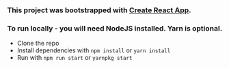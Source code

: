 ### This project was bootstrapped with [Create React App](https://github.com/facebookincubator/create-react-app).

### To run locally - you will need NodeJS installed. Yarn is optional.
* Clone the repo
* Install dependencies with `npm install` or `yarn install`
* Run with `npm run start` or `yarnpkg start`